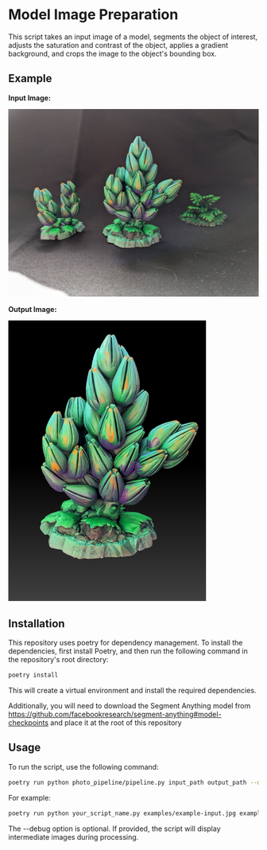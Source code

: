 # Model Image Preparation
This script takes an input image of a model, segments the object of interest, adjusts the saturation and contrast of the object, applies a gradient background, and crops the image to the object's bounding box.
## Example

**Input Image:**

![Example Input](examples/example-input.jpg)

**Output Image:**

![Example Output](examples/example-output.jpg)

## Installation
This repository uses poetry for dependency management. To install the dependencies, first install Poetry, and then run the following command in the repository's root directory:

```bash
poetry install
```
This will create a virtual environment and install the required dependencies.

Additionally, you will need to download the Segment Anything model 
from https://github.com/facebookresearch/segment-anything#model-checkpoints and place it at the root of this repository

## Usage
To run the script, use the following command:

```bash
poetry run python photo_pipeline/pipeline.py input_path output_path --debug
```
For example:

```bash
poetry run python your_script_name.py examples/example-input.jpg examples/example-output.jpg --debug
```
The --debug option is optional. If provided, the script will display intermediate images during processing.


